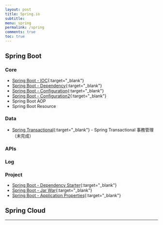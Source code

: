 ```yaml
---
layout: post
title: Spring.io
subtitle:
menu: spring
permalink: /spring
comments: true
toc: true
---
```


## Spring Boot

### Core

- [Spring Boot - IOC](http://www.hauchenglee.com/spring-boot/2020/11/21/spring-boot-ioc.html){:target="_blank"}
- [Spring Boot - Dependency](http://www.hauchenglee.com/spring-boot/2020/11/22/spring-boot-dependency.html){:target="_blank"}
- [Spring Boot - Configuration](http://www.hauchenglee.com/spring-boot/2020/11/23/spring-boot-configuration.html){:target="_blank"}
- [Spring Boot - Configuration2]({{site.url}}/spring-boot-configuration/){:target="_blank"}
- Spring Boot AOP
- Spring Boot Resource

### Data

- [Spring Transactional](){:target="_blank"} - Spring Transactional 事務管理（未完成）

### APIs


### Log



### Project

- [Spring Boot - Dependency Starter](http://www.hauchenglee.com/spring-boot/2020/11/24/spring-boot-dependency-starter.html){:target="_blank"}
- [Spring Boot - Jar War](http://www.hauchenglee.com/spring-boot/2020/11/25/spring-boot-jar-war.html){:target="_blank"}
- [Spring Boot - Application Properties](http://www.hauchenglee.com/spring-boot/2020/11/28/spring-boot-application-properties.html){:target="_blank"}

## Spring Cloud



---